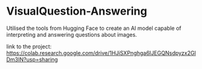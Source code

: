 # VisualQuestion-Answering
Utilised the tools from Hugging Face to create an AI model capable of interpreting and answering questions about images.

link to the project:
https://colab.research.google.com/drive/1HJiSXPnghga6IJEGQNsdpyzx2GlDm3IN?usp=sharing
